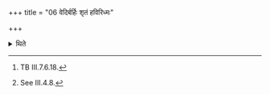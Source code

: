 +++
title = "06 वेदिर्बर्हिः शृतं हविरिध्मः"

+++

<details><summary>थिते</summary>

6. With vedirbarhiḥ śrutaṁ haviḥ...[^1] (he addresses) the strings used for binding the fuel after they have been offered (in fire).[^2]  

[^1]: TB III.7.6.18.  

[^2]: See III.4.8.
</details>
